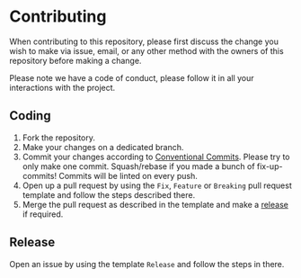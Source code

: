 # Contributing

When contributing to this repository, please first discuss the change you wish
to make via issue, email, or any other method with the owners of this repository
before making a change.

Please note we have a code of conduct, please follow it in all your interactions
with the project.

## Coding

1. Fork the repository.
2. Make your changes on a dedicated branch.
3. Commit your changes according
   to [Conventional Commits](https://www.conventionalcommits.org/en/v1.0.0).
   Please try to only make one commit. Squash/rebase if you made a bunch of
   fix-up-commits! Commits will be linted on every push.
4. Open up a pull request by using the `Fix`, `Feature` or `Breaking` pull
   request template and follow the steps described there.
5. Merge the pull request as described in the template and make
   a [release](#release) if required.

## Release

Open an issue by using the template `Release` and follow the steps in there.
